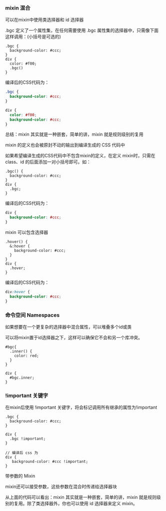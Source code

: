### mixin 混合

可以在mixin中使用类选择器和 id 选择器



.bgc 定义了一个属性集，在任何需要使用 .bgc 属性集的选择器中，只需像下面这样调用：(小括号是可选的)

```less
.bgc {
  background-color: #ccc;
}
div {
  color: #f00;
  .bgc()
}
```



编译后的CSS代码为：

```css
.bgc {
  background-color: #ccc;
}

div {
  color: #f00;
  background-color: #ccc;
}
```

总结：mixin 其实就是一种嵌套，简单的讲，mixin 就是规则级别的复用

mixin 的定义也会被原封不动的输出到编译生成的 CSS 代码中



如果希望编译生成的CSS代码中不包含mixin的定义，在定义 mixin时，只需在 class、id 的后面添加一对小括号即可。如：

```less
.bgc() {
  background-color: #ccc;
}
div {
  .bgc;
}
```

编译后的CSS代码为：

```css
div {
  background-color: #ccc;
}
```



mixin 可以包含选择器

```less
.hover() {
  &:hover {
    background-color: #ccc;
  }
}
div {
  .hover;
}
```



编译后的CSS代码为：

```css
div:hover {
  background-color: #ccc;
}
```



### 命令空间  Namespaces

如果想要在一个更复杂的选择器中混合属性，可以堆叠多个id或类

可以将mixin置于id选择器之下，这样可以确保它不会和另一个库冲突。

```less
#bgc{
  .inner() {
    color: red;
  }
}

div {
  #bgc.inner;
}
```

###  !important 关键字

在mixin后使用 !important 关键字，将会标记调用所有继承的属性为!important

```less
.bgc {
  background-color: #ccc;
}

div {
  .bgc !important;
}

// 编译后 css 为
div {
   background-color: #ccc !important;
}
```

带参数的 Mixin

mixin还可以接受参数，这些参数在混合时传递给选择器块

从上面的代码可以看出：mixin 其实就是一种嵌套，简单的讲，mixin 就是规则级别的复用。除了类选择器外，你也可以使用 id 选择器来定义 mixin。